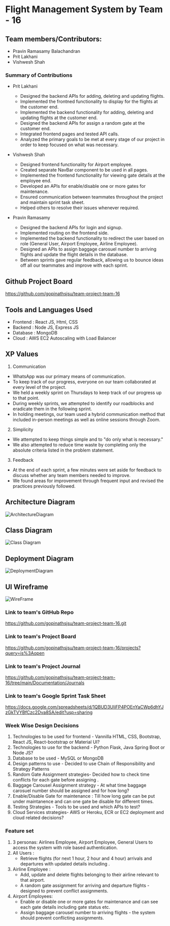 # Flight Management System by Team - 16

## Team members/Contributors:

- Pravin Ramasamy Balachandran
- Prit Lakhani
- Vishwesh Shah

### Summary of Contributions

- Prit Lakhani

  - Designed the backend APIs for adding, deleting and updating flights.
  - Implemented the frontned functionality to display for the flights at the customer end.
  - Implemented the backend functionality for adding, deleting and updating flights at the customer end.
  - Designed the backend APIs for assign a random gate at the customer end.
  - Integrated frontend pages and tested API calls.
  - Analyzed the primary goals to be met at every stage of our project in order to keep focused on what was necessary.

- Vishwesh Shah

  - Designed frontend functionality for Airport employee.
  - Created separate NavBar component to be used in all pages.
  - Implemented the frontend functionality for viewing gate details at the employee end.
  - Developed an APIs for enable/disable one or more gates for maintenance.
  - Ensured communication between teammates throughout the project and maintain sprint task sheet.
  - Helped others to resolve their issues whenever required.

- Pravin Ramasamy

  - Designed the backend APIs for login and signup.
  - Implemented routing on the frontend side.
  - Implemented the backend functionality to redirect the user based on role (General User, Airport Employee, Airline Employee).
  - Designed an APIs to assign baggage carosuel number to arriving flights and update the flight details in the database.
  - Between sprints gave regular feedback, allowing us to bounce ideas off all our teammates and improve with each sprint.

## Github Project Board

https://github.com/gopinathsjsu/team-project-team-16

## Tools and Languages Used

- Frontend : React JS, Html, CSS
- Backend : Node JS, Express JS
- Database : MongoDB
- Cloud : AWS EC2 Autoscaling with Load Balancer

## XP Values

1. Communication

- WhatsApp was our primary means of communication.
- To keep track of our progress, everyone on our team collaborated at every level of the project.
- We held a weekly sprint on Thursdays to keep track of our progress up to that point.
- During weekly sprints, we attempted to identify our roadblocks and eradicate them in the following sprint.
- In holding meetings, our team used a hybrid communication method that included in-person meetings as well as online sessions through Zoom.

2. Simplicity

- We attempted to keep things simple and to "do only what is necessary."
- We also attempted to reduce time waste by completing only the absolute criteria listed in the problem statement.

3. Feedback

- At the end of each sprint, a few minutes were set aside for feedback to discuss whether any team members needed to improve.
- We found areas for improvement through frequent input and revised the practices previously followed.

## Architecture Diagram

![ArchitectureDiagram](https://user-images.githubusercontent.com/99626312/205467571-a12fe2f4-637a-4002-83a2-f12977bcca38.jpeg)

## Class Diagram

![Class Diagram]()

## Deployment Diagram

![DeploymentDiagram](https://user-images.githubusercontent.com/99626312/205467579-d628acbb-ee1f-4f75-9018-ce730047d11c.jpeg)

## UI Wireframe

![WireFrame](https://user-images.githubusercontent.com/99626312/205468790-a872d9c3-e76b-40ce-b00b-7dbcd3b23990.png)

### Link to team's GitHub Repo
https://github.com/gopinathsjsu/team-project-team-16.git

### Link to team's Project Board
https://github.com/gopinathsjsu/team-project-team-16/projects?query=is%3Aopen

### Link to team's Project Journal
https://github.com/gopinathsjsu/team-project-team-16/tree/main/Documentation/Journals

### Link to team's Google Sprint Task Sheet
https://docs.google.com/spreadsheets/d/1QBUD3UliFP4POEnYaCWp6dhYJzGkTVYBfCzc2Dva8SA/edit?usp=sharing

### Week Wise Design Decisions

1. Technologies to be used for frontend - Vannilla HTML, CSS, Bootstrap, React JS, React-bootstrap or Material UI?
2. Technologies to use for the backend - Python Flask, Java Spring Boot or Node JS?
3. Database to be used - MySQL or MongoDB
4. Design patterns to use - Decided to use Chain of Responsibility and Strategy Patterns
5. Random Gate Assignment strategies- Decided how to check time conflicts for each gate before assigning .
6. Baggage Carousel Assignment strategy - At what time baggage carosuel number should be assigned and for how long?
7. Enable/Disable Gate for maintenance : Till how long gate can be put under maintanence and can one gate be disable for different times.
8. Testing Strategies - Tools to be used and which APIs to test?
9. Cloud Services strategies- AWS or Heroku, ECR or EC2 deployment and cloud related decisions?

### Feature set

1. 3 personas: Airlines Employee, Airport Employee, General Users to access the system with role based authentication.
2. All Users :
   - Retrieve flights (for next 1 hour, 2 hour and 4 hour) arrivals and departures with updated details including .
3. Airline Employee :
   - Add, update and delete flights belonging to their airline relevant to that airport.
   - A random gate assignment for arriving and departure flights - designed to prevent conflict assignments.
4. Airport Employees:
   - Enable or disable one or more gates for maintenance and can see each gate details including gate status etc.
   - Assign baggage carousel number to arriving flights - the system should prevent conflicting assignments.
